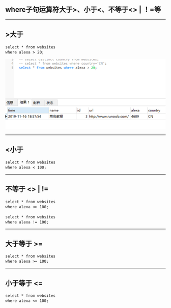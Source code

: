 ## where子句运算符大于>、小于<、不等于<> | ！=等

---
## >大于

```MySql
select * from websites
where alexa > 20;
```

<img src='./img/select_where_gt.png' />

---
## <小于

```MySql
select * from websites
where alexa < 100;
```

---
## 不等于 <> | !=

```MySql
select * from websites
where alexa <> 100;

select * from websites
where alexa != 100;
```

---
## 大于等于 >=

```MySql
select * from websites
where alexa >= 100;
```

---
## 小于等于 <=

```MySql
select * from websites
where alexa <= 100;
```
